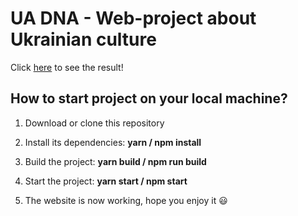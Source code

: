 # UA DNA - Web-project about Ukrainian culture

Click [here](https://digitaldreamvolonteerproject.netlify.app/) to see the result!

## How to start project on your local machine?

1. Download or clone this repository

2. Install its dependencies: **yarn / npm install**

3. Build the project: **yarn build / npm run build**

4. Start the project: **yarn start / npm start**

5. The website is now working, hope you enjoy it 😃
